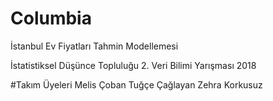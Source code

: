 # Columbia
İstanbul Ev Fiyatları Tahmin Modellemesi

İstatistiksel Düşünce Topluluğu 
2. Veri Bilimi Yarışması 
2018

#Takım Üyeleri
Melis Çoban
Tuğçe Çağlayan
Zehra Korkusuz

